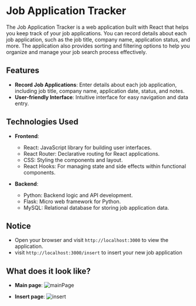 # Job Application Tracker

The Job Application Tracker is a web application built with React that helps you keep track of your job applications. You can record details about each job application, such as the job title, company name, application status, and more. The application also provides sorting and filtering options to help you organize and manage your job search process effectively.

## Features

- **Record Job Applications**: Enter details about each job application, including job title, company name, application date, status, and notes.
- **User-friendly Interface**: Intuitive interface for easy navigation and data entry.


## Technologies Used

- **Frontend**:
   - React: JavaScript library for building user interfaces.
   - React Router: Declarative routing for React applications.
   - CSS: Styling the components and layout.
   - React Hooks: For managing state and side effects within functional components.

- **Backend**:
   - Python: Backend logic and API development.
   - Flask: Micro web framework for Python.
   - MySQL: Relational database for storing job application data.

## Notice
- Open your browser and visit `http://localhost:3000` to view the application.
- visit `http://localhost:3000/insert` to insert your new job application 

## What does it look like?
- **Main page**:
![mainPage](https://github.com/GshunS/jobs/assets/52339999/89489960-09d1-4150-a178-fb1704e7de56)

- **Insert page**:
![insert](https://github.com/GshunS/jobs/assets/52339999/d4a0196a-5588-482f-84f2-e13c28c88398)
